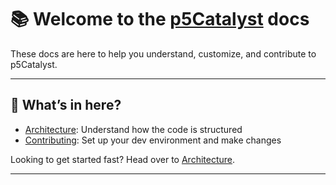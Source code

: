 # 📚 Welcome to the [p5Catalyst](https://github.com/multitude-amsterdam/p5Catalyst) docs

These docs are here to help you understand, customize, and contribute to p5Catalyst.

---

## 👀 What’s in here?
- [Architecture](./architecture): Understand how the code is structured
- [Contributing](./contributing): Set up your dev environment and make changes

Looking to get started fast? Head over to [Architecture](./architecture).

---